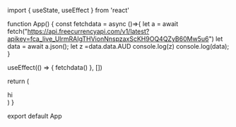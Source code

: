import { useState, useEffect } from 'react'


function App() {
  const fetchdata = async ()=>{
    let a = await fetch("https://api.freecurrencyapi.com/v1/latest?apikey=fca_live_UlrmRAIgTHVionNnspzaxScKH9OQ4QZyB60Mw5u6")
    let data = await a.json();
    let z =data.data.AUD
    console.log(z)
    console.log(data);
  }

  useEffect(() => {
    fetchdata()
  }, [])
  
  return (
    <div>hi</div>
  )
}

export default App
